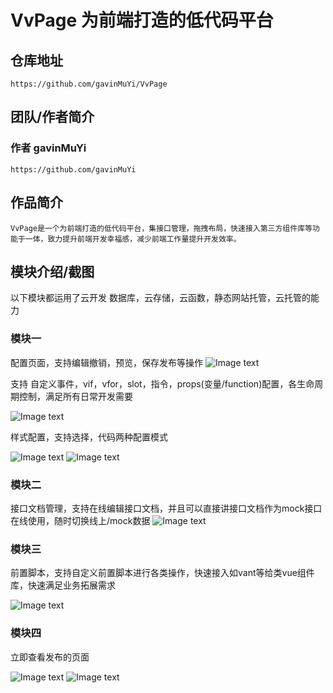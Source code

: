 # VvPage 为前端打造的低代码平台

## 仓库地址
    https://github.com/gavinMuYi/VvPage

## 团队/作者简介

### 作者 gavinMuYi
    https://github.com/gavinMuYi

## 作品简介
    VvPage是一个为前端打造的低代码平台，集接口管理，拖拽布局，快速接入第三方组件库等功能于一体，致力提升前端开发幸福感，减少前端工作量提升开发效率。

 ## 模块介绍/截图
以下模块都运用了云开发 数据库，云存储，云函数，静态网站托管，云托管的能力

### 模块一
配置页面，支持编辑撤销，预览，保存发布等操作
![Image text](https://raw.githubusercontent.com/gavinMuYi/VvPage/main/static/企业微信截图_d25f4346-8fba-4d0a-9c87-6649870787ce.png)


支持 自定义事件，vif，vfor，slot，指令，props(变量/function)配置，各生命周期控制，满足所有日常开发需要

![Image text](https://raw.githubusercontent.com/gavinMuYi/VvPage/main/static/企业微信截图_fd5dc6c6-74a4-40d8-8109-bd593476f014.png)

样式配置，支持选择，代码两种配置模式

![Image text](https://raw.githubusercontent.com/gavinMuYi/VvPage/main/static/屏幕快照%202021-05-11%20下午5.36.19.png)
![Image text](https://raw.githubusercontent.com/gavinMuYi/VvPage/main/static/企业微信截图_d568ea29-dc57-4a77-861d-19451a4d22a8.png)

### 模块二
接口文档管理，支持在线编辑接口文档，并且可以直接讲接口文档作为mock接口在线使用，随时切换线上/mock数据
![Image text](https://raw.githubusercontent.com/gavinMuYi/VvPage/main/static/企业微信截图_b13e74d5-b677-491c-b302-3ed33738b2bf.png)

### 模块三
前置脚本，支持自定义前置脚本进行各类操作，快速接入如vant等给类vue组件库，快速满足业务拓展需求

![Image text](https://raw.githubusercontent.com/gavinMuYi/VvPage/main/static/企业微信截图_d7475c2b-5a5e-478d-a822-212f07ce91a7.png)

### 模块四
立即查看发布的页面

![Image text](https://raw.githubusercontent.com/gavinMuYi/VvPage/main/static/企业微信截图_60800bf2-b18b-4b46-b3b5-4ef201183c90.png)
![Image text](https://raw.githubusercontent.com/gavinMuYi/VvPage/main/static/企业微信截图_d24b56d1-5c4b-4d53-ae9c-fdc137d8e1d6.png)



